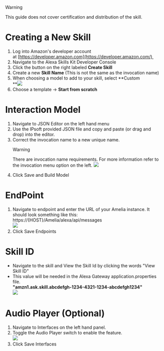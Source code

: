 > [!warning]  
>
> This guide does not cover certification and distribution of the skill.

# Creating a New Skill
1.  Log into Amazon's developer account at [https://developer.amazon.com](https://developer.amazon.com/) 
2.  Navigate to the Alexa Skills Kit Developer Console
3.  Click the button on the right labeled **Create Skill**
4.  Create a new **Skill Name** (This is not the same as the invocation name)
5.  When choosing a model to add to your skill, select **Custom  
    **![](attachments/23397229/23397244.png)  
6.  Choose a template → **Start from scratch**
# Interaction Model
1.  Navigate to JSON Editor on the left hand menu
2.  Use the IPsoft provided JSON file and copy and paste (or drag and drop) into the editor.
3.  Correct the invocation name to a new unique name.   
    > [!warning]  
    >
    > There are invocation name requirements. For more information refer to the invocation menu option on the left.
    ![](attachments/23397229/23397245.png)  
4.  Click Save and Build Model
# EndPoint
1.  Navigate to endpoint and enter the URL of your Amelia instance. It should look something like this:  
    https://{HOST}/Amelia/alexa/api/messages  
    ![](attachments/23397229/23397246.png)  
2.  Click Save Endpoints
# Skill ID
-   Navigate to the skill and View the Skill Id by clicking the words "View Skill ID"
-   This value will be needed in the Alexa Gateway application.properties file.  
    **"amzn1.ask.skill.abcdefgh-1234-4321-1234-abcdefgh1234"**  
    ![](attachments/23397229/25461630.png)  
# Audio Player (Optional)
1.  Navigate to Interfaces on the left hand panel.
2.  Toggle the Audio Player switch to enable the feature.  
    ![](attachments/23397229/25461653.png)  
3.  Click Save Interfaces
